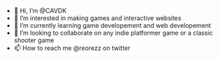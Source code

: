 - 👋 Hi, I’m @CAVDK 
- 👀 I’m interested in making games and interactive websites
- 🌱 I’m currently learning game developement and web developement
- 💞️ I’m looking to collaborate on any indie platformer game or a classic shooter game
- 📫 How to reach me @reorezz on twitter

<!---
CAVDK/CAVDK is a ✨ special ✨ repository because its `README.md` (this file) appears on your GitHub profile.
You can click the Preview link to take a look at your changes.
--->
